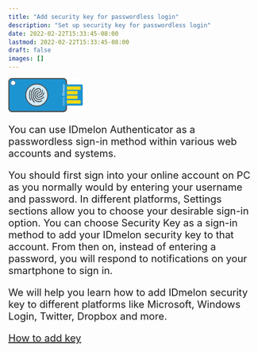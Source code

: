 ```yaml
---
title: "Add security key for passwordless login"
description: "Set up security key for passwordless login"
date: 2022-02-22T15:33:45-08:00
lastmod: 2022-02-22T15:33:45-08:00
draft: false
images: []
---
```


<div class='my-5'>
<img src='security-key.png' class='d-block m-auto' width="150">
</div>

<p>You can use IDmelon Authenticator as a passwordless sign-in method within various web accounts and systems.</p>
<p>You should first sign into your online account on PC as you normally would by entering your username and password. In different platforms, Settings sections allow you to choose your desirable sign-in option. You can choose Security Key as a sign-in method to add your IDmelon security key to that account. From then on, instead of entering a password, you will respond to notifications on your smartphone to sign in.</p>
<p class='mb-5'>We will help you learn how to add IDmelon security key to different platforms like Microsoft, Windows Login, Twitter, Dropbox and more.</p>

<a role="button" class="btn btn-primary btn-lg d-block mb-3" href="//pages/whichplatform/index.html">How to add key</a>

<style>@media (max-width: 480px) {.navbar, .footer { display: none; }}
h1{
    color : #4395ec;
}
p{
    font-size:20px;
}
li{
    font-size:20px;
}
</style>
